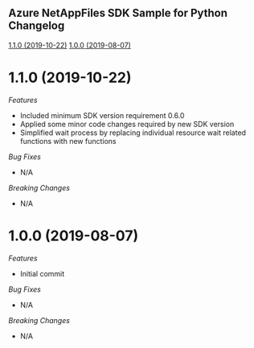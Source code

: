 ## Azure NetAppFiles SDK Sample for Python Changelog

[1.1.0 (2019-10-22)](#1.1.0 (2019-10-22))
[1.0.0 (2019-08-07)](#1.0.0 (2019-08-07))

# 1.1.0 (2019-10-22)

*Features*
* Included minimum SDK version requirement 0.6.0
* Applied some minor code changes required by new SDK version
* Simplified wait process by replacing individual resource wait related functions with new functions

*Bug Fixes*
* N/A

*Breaking Changes*
* N/A


# 1.0.0 (2019-08-07)

*Features*
* Initial commit

*Bug Fixes*
* N/A

*Breaking Changes*
* N/A
